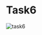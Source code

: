# Task6
![task6](https://user-images.githubusercontent.com/71270469/98806980-09b54380-242b-11eb-817f-7cf91c21f928.png)
